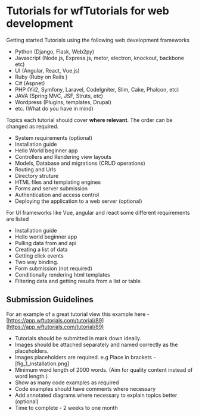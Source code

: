 # Tutorials for wfTutorials for web development

Getting started Tutorials using the following web development frameworks

* Python (Django, Flask, Web2py)
* Javascript (Node.js, Express.js, metor, electron, knockout, backbone etc)
* UI (Angular, React, Vue.js)
* Ruby (Ruby on Rails )
* C# (Aspnet)
* PHP (Yii2, Symfony, Laravel, CodeIgniter, Slim, Cake, Phalcon, etc)
* JAVA (Spring MVC, JSF, Struts, etc)
* Wordpress (Plugins, templates, Drupal)
* etc. (What do you have in mind)



Topics each tutorial should cover **where relevant**. The order can be changed as required.

* System requirements (optional)
* Installation guide
* Hello World beginner app
* Controllers and Rendering view layouts
* Models, Database and migrations (CRUD operations)
* Routing and Urls
* Directory struture
* HTML files and templating engines
* Forms and server submission
* Authentication and access control
* Deploying the application to a web server (optional)

For UI frameworks like Vue, angular and react some different requirements are listed

* Installation guide
* Hello world beginner app
* Pulling data from and api
* Creating a list of data
* Getting click events
* Two way binding. 
* Form submission (not required)
* Conditionally rendering html templates
* Filtering data and getting results from a list or table



## Submission Guidelines

For an example of a great tutorial view this example here - [https://app.wftutorials.com/tutorial/89](https://app.wftutorials.com/tutorial/89)

* Tutorials should be submitted in mark down ideally.
* Images should be attached separately and named correctly as the placeholders.
* Images placeholders are required. e.g Place in brackets - [fig_1_installation.png]
* Minimum word length of 2000 words. (Aim for quality content instead of word length.)
* Show as many code examples as required
* Code examples should have comments where necessary
* Add annotated diagrams where necessary to explain topics better (optional)
* Time to complete - 2 weeks to one month

